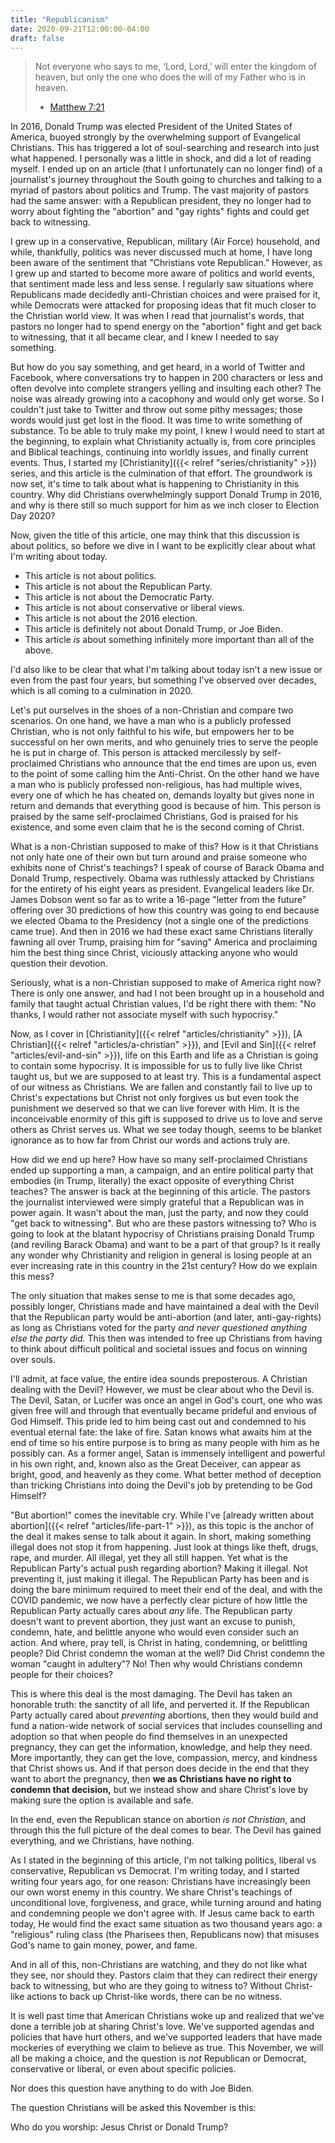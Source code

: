 ```yaml
---
title: "Republicanism"
date: 2020-09-21T12:00:00-04:00
draft: false
---
```


> Not everyone who says to me, ‘Lord, Lord,’ will enter the kingdom of heaven, but only the one who does the will of my Father who is in heaven.
>
> - [Matthew 7:21](https://www.biblegateway.com/passage/?search=Matthew+7&version=NIV)

In 2016, Donald Trump was elected President of the United States of America, buoyed strongly by the overwhelming support of Evangelical Christians. This has triggered a lot of soul-searching and research into just what happened. I personally was a little in shock, and did a lot of reading myself. I ended up on an article (that I unfortunately can no longer find) of a journalist's journey throughout the South going to churches and talking to a myriad of pastors about politics and Trump. The vast majority of pastors had the same answer: with a Republican president, they no longer had to worry about fighting the "abortion" and "gay rights" fights and could get back to witnessing.

I grew up in a conservative, Republican, military (Air Force) household, and while, thankfully, politics was never discussed much at home, I have long been aware of the sentiment that "Christians vote Republican." However, as I grew up and started to become more aware of politics and world events, that sentiment made less and less sense. I regularly saw situations where Republicans made decidedly anti-Christian choices and were praised for it, while Democrats were attacked for proposing ideas that fit much closer to the Christian world view. It was when I read that journalist's words, that pastors no longer had to spend energy on the "abortion" fight and get back to witnessing, that it all became clear, and I knew I needed to say something.

But how do you say something, and get heard, in a world of Twitter and Facebook, where conversations try to happen in 200 characters or less and often devolve into complete strangers yelling and insulting each other? The noise was already growing into a cacophony and would only get worse. So I couldn't just take to Twitter and throw out some pithy messages; those words would just get lost in the flood. It was time to write something of substance. To be able to truly make my point, I knew I would need to start at the beginning, to explain what Christianity actually is, from core principles and Biblical teachings, continuing into worldly issues, and finally current events. Thus, I started my [Christianity]({{< relref "series/christianity" >}}) series, and this article is the culmination of that effort. The groundwork is now set, it's time to talk about what is happening to Christianity in this country. Why did Christians overwhelmingly support Donald Trump in 2016, and why is there still so much support for him as we inch closer to Election Day 2020?

Now, given the title of this article, one may think that this discussion is about politics, so before we dive in I want to be explicitly clear about what I'm writing about today.

* This article is not about politics.
* This article is not about the Republican Party.
* This article is not about the Democratic Party.
* This article is not about conservative or liberal views.
* This article is not about the 2016 election.
* This article is definitely not about Donald Trump, or Joe Biden.
* This article *is* about something infinitely more important than all of the above.

I'd also like to be clear that what I'm talking about today isn't a new issue or even from the past four years, but something I've observed over decades, which is all coming to a culmination in 2020.

Let's put ourselves in the shoes of a non-Christian and compare two scenarios. On one hand, we have a man who is a publicly professed Christian, who is not only faithful to his wife, but empowers her to be successful on her own merits, and who genuinely tries to serve the people he is put in charge of. This person is attacked mercilessly by self-proclaimed Christians who announce that the end times are upon us, even to the point of some calling him the Anti-Christ. On the other hand we have a man who is publicly professed non-religious, has had multiple wives, every one of which he has cheated on, demands loyalty but gives none in return and demands that everything good is because of him. This person is praised by the same self-proclaimed Christians, God is praised for his existence, and some even claim that he is the second coming of Christ.

What is a non-Christian supposed to make of this? How is it that Christians not only hate one of their own but turn around and praise someone who exhibits none of Christ's teachings? I speak of course of Barack Obama and Donald Trump, respectively. Obama was ruthlessly attacked by Christians for the entirety of his eight years as president. Evangelical leaders like Dr. James Dobson went so far as to write a 16-page "letter from the future" offering over 30 predictions of how this country was going to end because we elected Obama to the Presidency (not a single one of the predictions came true). And then in 2016 we had these exact same Christians literally fawning all over Trump, praising him for "saving" America and proclaiming him the best thing since Christ, viciously attacking anyone who would question their devotion.

Seriously, what is a non-Christian supposed to make of America right now? There is only one answer, and had I not been brought up in a household and family that taught actual Christian values, I'd be right there with them: "No thanks, I would rather not associate myself with such hypocrisy."

Now, as I cover in [Christianity]({{< relref "articles/christianity" >}}), [A Christian]({{< relref "articles/a-christian" >}}), and [Evil and Sin]({{< relref "articles/evil-and-sin" >}}), life on this Earth and life as a Christian is going to contain some hypocrisy. It is impossible for us to fully live like Christ taught us, but we are supposed to at least try. This is a fundamental aspect of our witness as Christians. We are fallen and constantly fail to live up to Christ's expectations but Christ not only forgives us but even took the punishment we deserved so that we can live forever with Him. It is the inconceivable enormity of this gift is supposed to drive us to love and serve others as Christ serves us. What we see today though, seems to be blanket ignorance as to how far from Christ our words and actions truly are.

How did we end up here? How have so many self-proclaimed Christians ended up supporting a man, a campaign, and an entire political party that embodies (in Trump, literally) the exact opposite of everything Christ teaches? The answer is back at the beginning of this article. The pastors the journalist interviewed were simply grateful that a Republican was in power again. It wasn't about the man, just the party, and now they could "get back to witnessing". But who are these pastors witnessing to? Who is going to look at the blatant hypocrisy of Christians praising Donald Trump (and reviling Barack Obama) and want to be a part of that group? Is it really any wonder why Christianity and religion in general is losing people at an ever increasing rate in this country in the 21st century? How do we explain this mess?

The only situation that makes sense to me is that some decades ago, possibly longer, Christians made and have maintained a deal with the Devil that the Republican party would be anti-abortion (and later, anti-gay-rights) as long as Christians voted for the party *and never questioned anything else the party did.* This then was intended to free up Christians from having to think about difficult political and societal issues and focus on winning over souls.

I'll admit, at face value, the entire idea sounds preposterous. A Christian dealing with the Devil? However, we must be clear about who the Devil is. The Devil, Satan, or Lucifer was once an angel in God's court, one who was given free will and through that eventually became prideful and envious of God Himself. This pride led to him being cast out and condemned to his eventual eternal fate: the lake of fire. Satan knows what awaits him at the end of time so his entire purpose is to bring as many people with him as he possibly can. As a former angel, Satan is immensely intelligent and powerful in his own right, and, known also as the Great Deceiver, can appear as bright, good, and heavenly as they come. What better method of deception than tricking Christians into doing the Devil's job by pretending to be God Himself?

"But abortion!" comes the inevitable cry. While I've [already written about abortion]({{< relref "articles/life-part-1" >}}), as this topic is the anchor of the deal it makes sense to talk about it again. In short, making something illegal does not stop it from happening. Just look at things like theft, drugs, rape, and murder. All illegal, yet they all still happen. Yet what is the Republican Party's actual push regarding abortion? Making it illegal. Not preventing it, just making it illegal. The Republican Party has been and is doing the bare minimum required to meet their end of the deal, and with the COVID pandemic, we now have a perfectly clear picture of how little the Republican Party actually cares about *any* life. The Republican party doesn't want to prevent abortion, they just want an excuse to punish, condemn, hate, and belittle anyone who would even consider such an action. And where, pray tell, is Christ in hating, condemning, or belittling people? Did Christ condemn the woman at the well? Did Christ condemn the woman "caught in adultery"? No! Then why would Christians condemn people for their choices?

This is where this deal is the most damaging. The Devil has taken an honorable truth: the sanctity of all life, and perverted it. If the Republican Party actually cared about *preventing* abortions, then they would build and fund a nation-wide network of social services that includes counselling and adoption so that when people do find themselves in an unexpected pregnancy, they can get the information, knowledge, and help they need. More importantly, they can get the love, compassion, mercy, and kindness that Christ shows us. And if that person does decide in the end that they want to abort the pregnancy, then **we as Christians have no right to condemn that decision,** but we instead show and share Christ's love by making sure the option is available and safe.

In the end, even the Republican stance on abortion *is not Christian*, and through this the full picture of the deal comes to bear. The Devil has gained everything, and we Christians, have nothing.

As I stated in the beginning of this article, I'm not talking politics, liberal vs conservative, Republican vs Democrat. I'm writing today, and I started writing four years ago, for one reason: Christians have increasingly been our own worst enemy in this country. We share Christ's teachings of unconditional love, forgiveness, and grace, while turning around and hating and condemning people we don't agree with. If Jesus came back to earth today, He would find the exact same situation as two thousand years ago: a "religious" ruling class (the Pharisees then, Republicans now) that misuses God's name to gain money, power, and fame.

And in all of this, non-Christians are watching, and they do not like what they see, nor should they. Pastors claim that they can redirect their energy back to witnessing, but who are they going to witness to? Without Christ-like actions to back up Christ-like words, there can be no witness.

It is well past time that American Christians woke up and realized that we've done a terrible job at sharing Christ's love. We've supported agendas and policies that have hurt others, and we've supported leaders that have made mockeries of everything we claim to believe as true. This November, we will all be making a choice, and the question is *not* Republican or Democrat, conservative or liberal, or even about specific policies.

Nor does this question have anything to do with Joe Biden.

The question Christians will be asked this November is this:

Who do you worship: Jesus Christ or Donald Trump?
